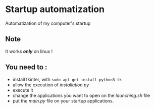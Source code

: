# Startup automatization
Automatization of my computer's startup

## Note
It works **_only_** on linux !

## You need to :
- install tkinter, with ``sudo apt-get install python3-tk``
- allow the execution of _installation.py_
- execute it
- change the applications you want to open on the _launching.sh_ file
- put the _main.py_ file on your startup applications.

